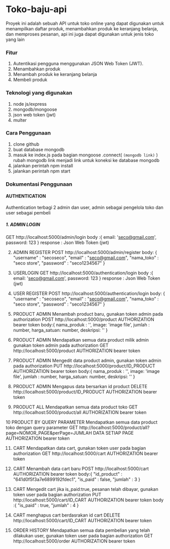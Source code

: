 # Toko-baju-api
Proyek ini adalah sebuah API untuk toko online yang dapat digunakan untuk menampilkan daftar produk, menambahkan produk ke keranjang belanja, dan memproses pesanan, api ini juga dapat digunakan untuk jenis toko yang lain

### Fitur
1. Autentikasi pengguna menggunakan JSON Web Token (JWT).
2. Menambahkan produk 
3. Menambah produk ke keranjang belanja
4. Membeli produk

### Teknologi yang digunakan
1. node js/express
2. mongodb/mongoose
3. json web token (jwt)
4. multer

### Cara Penggunaan
1. clone github
2. buat database mongodb
3. masuk ke index.js pada bagian 
mongoose
  .connect(
    `(mongodb link)`
  )
rubah mongodb link menjadi link untuk koneksi ke database mongodb
4. jalankan perintah npm install
5. jalankan perintah npm start

### Dokumentasi Penggunaan

#### AUTHENTICATION
Authentication terbagi 2 admin dan user, admin sebagai pengelola toko dan user sebagai pembeli

##### 1. ADMIN LOGIN
GET http://localhost:5000/admin/login
body :{
  email: 'seco@gmail.com',
  password: 123
}
response : Json Web Token (jwt)

2. ADMIN REGISTER
POST http://localhost:5000/admin/register
body: {
    "username" : "secoseco",
    "email" : "seco@gmail.com",
    "nama_toko" : "seco store",
    "password" : "seco1234567"
}

3. USERLOGIN
GET http://localhost:5000/authentication/login
body :{
  email: 'seco@gmail.com',
  password: 123
}
response : Json Web Token (jwt)


4. USER REGISTER
POST http://localhost:5000/authentication/login
body: {
    "username" : "secoseco",
    "email" : "seco@gmail.com",
    "nama_toko" : "seco store",
    "password" : "seco1234567"
}

5. PRODUCT ADMIN
Menambah product baru, gunakan token admin pada authorization
POST http://localhost:5000/product
AUTHORIZATION bearer token
body:{
  nama_produk : '',
  image: 'image file',
  jumlah : number,
  harga_satuan: number,
  deskripsi: ''
}

6. PRODUCT ADMIN
Mendapatkan semua data product milik admin gunakan token admin pada authorization
GET http://localhost:5000/product
AUTHORIZATION bearer token

7. PRODUCT ADMIN
Mengedit data product admin, gunakan token admin pada authorization
PUT http://localhost:5000/product/ID_PRODUCT
AUTHORIZATION bearer token
body:{
  nama_produk : '',
  image: 'image file',
  jumlah : number,
  harga_satuan: number,
  deskripsi: ''
}

8. PRODUCT ADMIN
Mengapus data bersarkan id product
DELETE http://localhost:5000/product/ID_PRODUCT
AUTHORIZATION bearer token

9. PRODUCT ALL
Mendapatkan semua data product toko
GET http://localhost:5000/product/all
AUTHORIZATION bearer token

10 PRODUCT BY QUERY PARAMETER
Mendapatkan semua data product toko dengan query parameter
GET http://localhost:5000/product/all?page=NOMOR_PAGE&perPage=JUMLAH DATA SETIAP PAGE
AUTHORIZATION bearer token

11. CART
Mendapatkan data cart, gunakan token user pada bagian authorization
GET http://localhost:5000/cart
AUTHORIZATION bearer token

12. CART
Menambah data cart baru
POST http://localhost:5000/cart
AUTHORIZATION bearer token
body:{
    "id_product" : "641d0f5f3a7e6899192fdec1",
    "is_paid" : false,
    "jumlah" : 3
}

13. CART
Mengedit cart jika is_paid:true, pesanan telah dibayar, gunakan token user pada bagian authorization
PUT http://localhost:5000/cart/ID_CART
AUTHORIZATION bearer token
body :{
    "is_paid" : true,
    "jumlah" : 4
}

14. CART
menghapus cart berdasrakan id cart
DELETE http://localhost:5000/cart/ID_CART
AUTHORIZATION bearer token

15. ORDER HISTORY
Mendapatkan semua data pembelian yang telah dilakukan user, gunakan token user pada bagian authorization
GET http://localhost:5000/order
AUTHORIZATION bearer token
